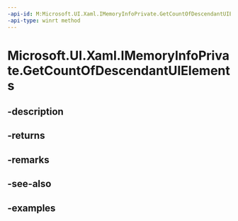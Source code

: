 ```yaml
---
-api-id: M:Microsoft.UI.Xaml.IMemoryInfoPrivate.GetCountOfDescendantUIElements
-api-type: winrt method
---
```


# Microsoft.UI.Xaml.IMemoryInfoPrivate.GetCountOfDescendantUIElements

<!--
public ulong GetCountOfDescendantUIElements ();
-->


## -description

## -returns

## -remarks

## -see-also

## -examples


